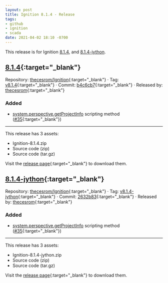 ```yaml
---
layout: post
title: Ignition 8.1.4 - Release
tags:
- github
- ignition
- scada
date: 2021-04-02 18:10 -0700
---
```

This release is for Ignition [8.1.4](#814httpsgithubcomthecesromignitionreleasestagv814target_blank), and [8.1.4-jython](#814-jythonhttpsgithubcomthecesromignitionreleasestagv814-jythontarget_blank).

## [8.1.4](https://github.com/thecesrom/Ignition/releases/tag/v8.1.4){:target="_blank"}


Repository: [thecesrom/Ignition](https://github.com/thecesrom/Ignition){:target="_blank"} · Tag: [v8.1.4](https://github.com/thecesrom/Ignition/releases/tag/v8.1.4){:target="_blank"} · Commit: [b4c6cb7](https://github.com/thecesrom/Ignition/commit/b4c6cb72f688754d712fbb5955bcacd3c02a4a86){:target="_blank"} · Released by: [thecesrom](https://github.com/thecesrom){:target="_blank"}

### Added

- [system.perspective.getProjectInfo](https://docs.inductiveautomation.com/display/DOC81/system.perspective.getProjectInfo) scripting method ([#35](https://github.com/thecesrom/Ignition/issues/35){:target="_blank"})

---

This release has 3 assets:

- Ignition-8.1.4.zip
- Source code (zip)
- Source code (tar.gz)

Visit the [release page](https://github.com/thecesrom/Ignition/releases/tag/v8.1.4){:target="_blank"} to download them.

## [8.1.4-jython](https://github.com/thecesrom/Ignition/releases/tag/v8.1.4-jython){:target="_blank"}


Repository: [thecesrom/Ignition](https://github.com/thecesrom/Ignition){:target="_blank"} · Tag: [v8.1.4-jython](https://github.com/thecesrom/Ignition/releases/tag/v8.1.4-jython){:target="_blank"} · Commit: [2632b83](https://github.com/thecesrom/Ignition/commit/2632b83f78af7b69dd867371607f34d61e23accb){:target="_blank"} · Released by: [thecesrom](https://github.com/thecesrom){:target="_blank"}

### Added

- [system.perspective.getProjectInfo](https://docs.inductiveautomation.com/display/DOC81/system.perspective.getProjectInfo) scripting method ([#35](https://github.com/thecesrom/Ignition/issues/35){:target="_blank"})

---

This release has 3 assets:

- Ignition-8.1.4-jython.zip
- Source code (zip)
- Source code (tar.gz)

Visit the [release page](https://github.com/thecesrom/Ignition/releases/tag/v8.1.4-jython){:target="_blank"} to download them.